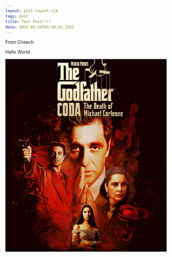 ```yaml
---
layout: post-layout.njk
tags: post
title: Test Post!!!!
date: 2021-03-24T01:58:52.332Z
---
```

<!-- Excerpt Start -->
From Cheech
<!-- Excerpt End -->

Hello World

![](/static/uploads/poster.png "Movie")